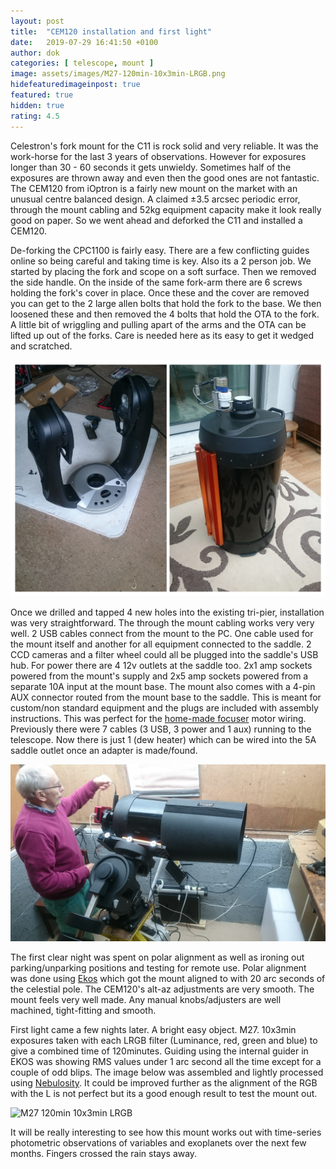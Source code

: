 ```yaml
---
layout: post
title:  "CEM120 installation and first light"
date:   2019-07-29 16:41:50 +0100
author: dok
categories: [ telescope, mount ]
image: assets/images/M27-120min-10x3min-LRGB.png
hidefeaturedimageinpost: true
featured: true
hidden: true
rating: 4.5
---
```


Celestron's fork mount for the C11 is rock solid and very reliable. It was the work-horse for the last 3 years of observations. However for exposures longer than 30 - 60 seconds it gets unwieldy. Sometimes half of the exposures are thrown away and even then the good ones are not fantastic. The CEM120 from iOptron is a fairly new mount on the market with an unusual centre balanced design. A claimed ±3.5 arcsec periodic error, through the mount cabling and 52kg equipment capacity make it look really good on paper. So we went ahead and deforked the C11 and installed a CEM120.

De-forking the CPC1100 is fairly easy. There are a few conflicting guides online so being careful and taking time is key. Also its a 2 person job. We started by placing the fork and scope on a soft surface. Then we removed the side handle. On the inside of the same fork-arm there are 6 screws holding the fork's cover in place. Once these and the cover are removed you can get to the 2 large allen bolts that hold the fork to the base. We then loosened these and then removed the 4 bolts that hold the OTA to the fork. A little bit of wriggling and pulling apart of the arms and the OTA can be lifted up out of the forks. Care is needed here as its easy to get it wedged and scratched.

![deforked](/assets/images/deforked.jpg)

Once we drilled and tapped 4 new holes into the existing tri-pier, installation was very straightforward. The through the mount cabling works very very well. 2 USB cables connect from the mount to the PC. One cable used for the mount itself and another for all equipment connected to the saddle. 2 CCD cameras and a filter wheel could all be plugged into the saddle's USB hub. For power there are 4 12v outlets at the saddle too. 2x1 amp sockets powered from the mount's supply and 2x5 amp sockets powered from a separate 10A input at the mount base. The mount also comes with a 4-pin AUX connector routed from the mount base to the saddle. This is meant for custom/non standard equipment and the plugs are included with assembly instructions. This was perfect for the [home-made focuser](https://github.com/dokeeffe/ip-focuser) motor wiring. Previously there were 7 cables (3 USB, 3 power and 1 aux) running to the telescope. Now there is just 1 (dew heater) which can be wired into the 5A saddle outlet once an adapter is made/found.

![wiring up](/assets/images/cem120-wiring.jpg)

The first clear night was spent on polar alignment as well as ironing out parking/unparking positions and testing for remote use. Polar alignment was done using [Ekos](https://indilib.org/about/ekos/alignment-module.html) which got the mount aligned to with 20 arc seconds of the celestial pole. The CEM120's alt-az adjustments are very smooth. The mount feels very well made. Any manual knobs/adjusters are well machined, tight-fitting and smooth.

First light came a few nights later. A bright easy object. M27. 10x3min exposures taken with each LRGB filter (Luminance, red, green and blue) to give a combined time of 120minutes. Guiding using the internal guider in EKOS was showing RMS values under 1 arc second all the time except for a couple of odd blips. The image below was assembled and lightly processed using [Nebulosity](http://www.stark-labs.com/nebulosity.html). It could be improved further as the alignment of the RGB with the L is not perfect but its a good enough result to test the mount out.

![M27 120min 10x3min LRGB](/assets/images/M27-120min-10x3min-LRGB.png)

It will be really interesting to see how this mount works out with time-series photometric observations of variables and exoplanets over the next few months. Fingers crossed the rain stays away.
